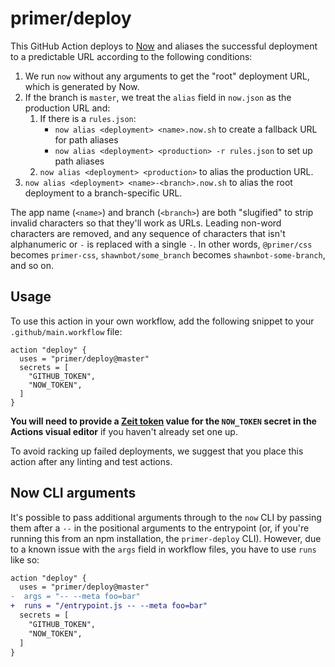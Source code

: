 # primer/deploy

This GitHub Action deploys to [Now] and aliases the successful deployment to a predictable URL according to the following conditions:

1. We run `now` without any arguments to get the "root" deployment URL, which is generated by Now.
1. If the branch is `master`, we treat the `alias` field in `now.json` as the production URL and:
    1. If there is a `rules.json`:
        * `now alias <deployment> <name>.now.sh` to create a fallback URL for path aliases
        * `now alias <deployment> <production> -r rules.json` to set up path aliases
    1. `now alias <deployment> <production>` to alias the production URL.
1. `now alias <deployment> <name>-<branch>.now.sh` to alias the root deployment to a branch-specific URL.

The app name (`<name>`) and branch (`<branch>`) are both "slugified" to strip invalid characters so that they'll work as URLs. Leading non-word characters are removed, and any sequence of characters that isn't alphanumeric or `-` is replaced with a single `-`. In other words, `@primer/css` becomes `primer-css`, `shawnbot/some_branch` becomes `shawnbot-some-branch`, and so on.

## Usage
To use this action in your own workflow, add the following snippet to your `.github/main.workflow` file:

```hcl
action "deploy" {
  uses = "primer/deploy@master"
  secrets = [
    "GITHUB_TOKEN",
    "NOW_TOKEN",
  ]
}
```

**You will need to provide a [Zeit token](https://zeit.co/account/tokens) value for the `NOW_TOKEN` secret in the Actions visual editor** if you haven't already set one up.

To avoid racking up failed deployments, we suggest that you place this action after any linting and test actions.

## Now CLI arguments
It's possible to pass additional arguments through to the `now` CLI by passing them after a `--` in the positional arguments to the entrypoint (or, if you're running this from an npm installation, the `primer-deploy` CLI). However, due to a known issue with the `args` field in workflow files, you have to use `runs` like so:

```diff
action "deploy" {
  uses = "primer/deploy@master"
-  args = "-- --meta foo=bar"
+  runs = "/entrypoint.js -- --meta foo=bar"
  secrets = [
    "GITHUB_TOKEN",
    "NOW_TOKEN",
  ]
}
```

[Now]: https://zeit.co/now
